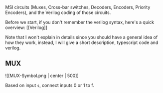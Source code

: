 MSI circuits (Muxes, Cross-bar switches, Decoders, Encoders, Priority Encoders), and the Verilog coding of those circuits.


Before we start, if you don't remember the verilog syntax, here's a quick overview: [[Verilog]] 

Note that I won't explain in details since you should have a general idea of how they work, instead, I will give a short description, typescript code and verilog.


## MUX

![[MUX-Symbol.png | center | 500]]

Based on input `s`, connect inputs 0 or 1 to f.



